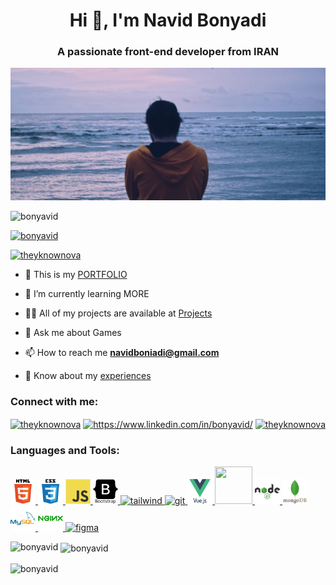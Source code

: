 <h1 align="center">Hi 👋, I'm Navid Bonyadi</h1>
<h3 align="center">A passionate front-end developer from IRAN</h3>
<img src="https://github.com/BonyaviD/bonyavid/blob/main/nova.jpg">
<p align="left"> <img src="https://komarev.com/ghpvc/?username=bonyavid&label=Profile%20views&color=0e75b6&style=flat" alt="bonyavid" /> </p>

<p align="left"> <a href="https://github.com/ryo-ma/github-profile-trophy"><img src="https://github-profile-trophy.vercel.app/?username=bonyavid" alt="bonyavid" /></a> </p>

<p align="left"> <a href="https://twitter.com/theyknownova" target="blank"><img src="https://img.shields.io/twitter/follow/theyknownova?logo=twitter&style=for-the-badge" alt="theyknownova" /></a> </p>

- 🔭 This is my [PORTFOLIO](https://bonyavid.github.io/Portfolio)

- 🌱 I’m currently learning MORE

- 👨‍💻 All of my projects are available at [Projects](https://bonyavid.github.io/Portfolio)

- 💬 Ask me about Games

- 📫 How to reach me **navidboniadi@gmail.com**

- 📄 Know about my [experiences](https://bonyavid.github.io/Portfolio)

<h3 align="left">Connect with me:</h3>
<p align="left">
<a href="https://twitter.com/theyknownova" target="blank"><img align="center" src="https://raw.githubusercontent.com/rahuldkjain/github-profile-readme-generator/master/src/images/icons/Social/twitter.svg" alt="theyknownova" height="30" width="40" /></a>
<a href="https://linkedin.com/in/bonyavid/" target="blank"><img align="center" src="https://raw.githubusercontent.com/rahuldkjain/github-profile-readme-generator/master/src/images/icons/Social/linked-in-alt.svg" alt="https://www.linkedin.com/in/bonyavid/" height="30" width="40" /></a>
<a href="https://instagram.com/theyknownova" target="blank"><img align="center" src="https://raw.githubusercontent.com/rahuldkjain/github-profile-readme-generator/master/src/images/icons/Social/instagram.svg" alt="theyknownova" height="30" width="40" /></a>
</p>

<h3 align="left">Languages and Tools:</h3>
<p align="left">    <a href="https://www.w3.org/html/" target="_blank" rel="noreferrer">
        <img
          src="https://raw.githubusercontent.com/devicons/devicon/master/icons/html5/html5-original-wordmark.svg"
          alt="html5"
          width="40"
          height="40"
        />
      </a>
      <a href="https://www.w3schools.com/css/" target="_blank" rel="noreferrer">
        <img
          src="https://raw.githubusercontent.com/devicons/devicon/master/icons/css3/css3-original-wordmark.svg"
          alt="css3"
          width="40"
          height="40"
        />
      </a>
      <a
      href="https://developer.mozilla.org/en-US/docs/Web/JavaScript"
      target="_blank"
      rel="noreferrer"
    >
      <img
        src="https://raw.githubusercontent.com/devicons/devicon/master/icons/javascript/javascript-original.svg"
        alt="javascript"
        width="40"
        height="40"
      />
    </a>
      <a href="https://getbootstrap.com" target="_blank" rel="noreferrer">
        <img
          src="https://raw.githubusercontent.com/devicons/devicon/master/icons/bootstrap/bootstrap-plain-wordmark.svg"
          alt="bootstrap"
          width="40"
          height="40"
        />
      </a>
      <a href="https://tailwindcss.com/" target="_blank" rel="noreferrer">
        <img
          src="https://www.vectorlogo.zone/logos/tailwindcss/tailwindcss-icon.svg"
          alt="tailwind"
          width="40"
          height="40"
        />
      </a>
      <a href="https://git-scm.com/" target="_blank" rel="noreferrer">
        <img
          src="https://www.vectorlogo.zone/logos/git-scm/git-scm-icon.svg"
          alt="git"
          width="40"
          height="40"
        />
      </a>
      <a href="https://vuejs.org/" target="_blank" rel="noreferrer">
        <img
          src="https://raw.githubusercontent.com/devicons/devicon/master/icons/vuejs/vuejs-original-wordmark.svg"
          alt="vuejs"
          width="40"
          height="40"
        />
      </a>
        <a href="https://vuejs.org/" target="_blank" rel="noreferrer">
        <img src="https://bonyavid.github.io/Portfolio/assets/icons/nuxt.png" width="60" height="60" style="max-width: 100%">
      </a>
      <a href="https://nodejs.org" target="_blank" rel="noreferrer">
        <img
          src="https://raw.githubusercontent.com/devicons/devicon/master/icons/nodejs/nodejs-original-wordmark.svg"
          alt="nodejs"
          width="40"
          height="40"
        />
      </a>
<a href="https://www.mongodb.com/" target="_blank" rel="noreferrer">
        <img
          src="https://raw.githubusercontent.com/devicons/devicon/master/icons/mongodb/mongodb-original-wordmark.svg"
          alt="mongodb"
          width="40"
          height="40"
        />
      </a>
      <a href="https://www.mysql.com/" target="_blank" rel="noreferrer">
        <img
          src="https://raw.githubusercontent.com/devicons/devicon/master/icons/mysql/mysql-original-wordmark.svg"
          alt="mysql"
          width="40"
          height="40"
        />
      </a>
 
 <a href="https://www.nginx.com" target="_blank" rel="noreferrer">
        <img
          src="https://raw.githubusercontent.com/devicons/devicon/master/icons/nginx/nginx-original.svg"
          alt="nginx"
          width="40"
          height="40"
        />
      </a>
      <a href="https://www.figma.com/" target="_blank" rel="noreferrer">
        <img
          src="https://www.vectorlogo.zone/logos/figma/figma-icon.svg"
          alt="figma"
          width="40"
          height="40"
        />
      </a></p>

<p><img align="left" src="https://github-readme-stats.vercel.app/api/top-langs?username=bonyavid&show_icons=true&locale=en&layout=compact" alt="bonyavid" /></p>

<p>&nbsp;<img align="center" src="https://github-readme-stats.vercel.app/api?username=bonyavid&show_icons=true&locale=en" alt="bonyavid" /></p>

<p><img align="center" src="https://github-readme-streak-stats.herokuapp.com/?user=bonyavid&" alt="bonyavid" /></p>
